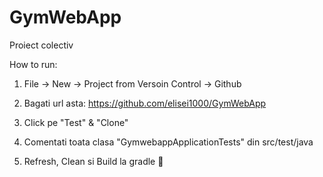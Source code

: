 # GymWebApp
Proiect colectiv


How to run:
1. File -> New -> Project from Versoin Control -> Github

2. Bagati url asta:     https://github.com/elisei1000/GymWebApp

4. Click pe "Test" & "Clone"
5. Comentati toata clasa "GymwebappApplicationTests" din src/test/java
6. Refresh, Clean si Build la gradle 🙂